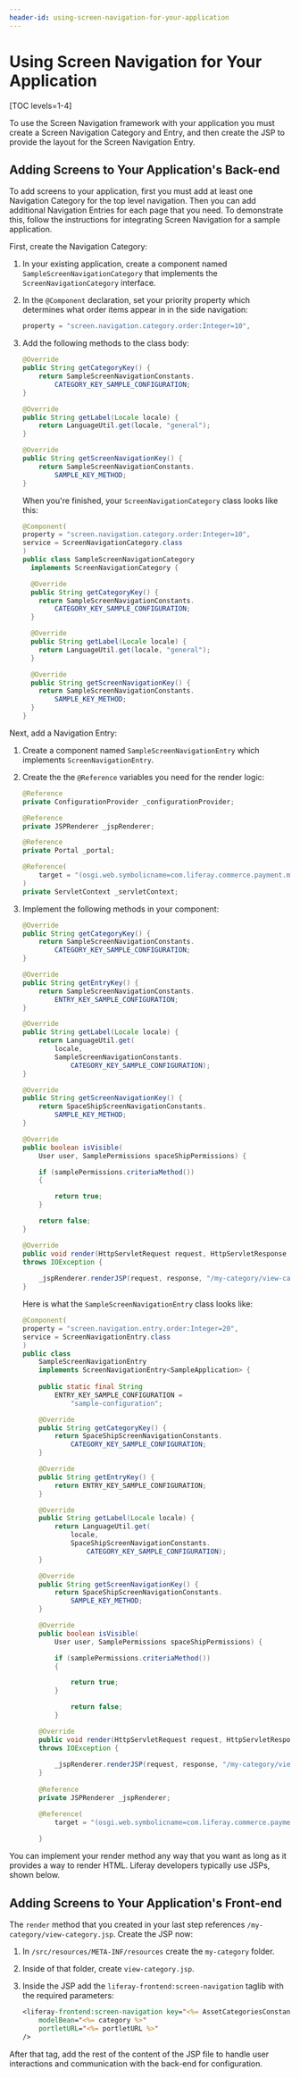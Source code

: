 ```yaml
---
header-id: using-screen-navigation-for-your-application
---
```


# Using Screen Navigation for Your Application

[TOC levels=1-4]

To use the Screen Navigation framework with your application you must create a
Screen Navigation Category and Entry, and then create the JSP to provide the
layout for the Screen Navigation Entry.

## Adding Screens to Your Application's Back-end 

To add screens to your application, first you must add at least one Navigation 
Category for the top level navigation. Then you can add additional Navigation 
Entries for each page that you need. To demonstrate this, follow the 
instructions for integrating Screen Navigation for a sample application.

First, create the Navigation Category:

1.  In your existing application, create a component named
    `SampleScreenNavigationCategory` that implements the
    `ScreenNavigationCategory` interface. 

2.  In the `@Component` declaration, set your priority property which determines
    what order items appear in in the side navigation:

    ```java
    property = "screen.navigation.category.order:Integer=10",
    ```

3.  Add the following methods to the class body:

    ```java
    @Override
    public String getCategoryKey() {
    	return SampleScreenNavigationConstants.
    		CATEGORY_KEY_SAMPLE_CONFIGURATION;
    }

    @Override
    public String getLabel(Locale locale) {
    	return LanguageUtil.get(locale, "general");
    }

    @Override
    public String getScreenNavigationKey() {
    	return SampleScreenNavigationConstants.
    		SAMPLE_KEY_METHOD;
    }
    ```
 
    When you're finished, your `ScreenNavigationCategory` class looks 
    like this:
 
    ```java
    @Component(
    property = "screen.navigation.category.order:Integer=10",
    service = ScreenNavigationCategory.class
    )
    public class SampleScreenNavigationCategory
      implements ScreenNavigationCategory {

      @Override
      public String getCategoryKey() {
        return SampleScreenNavigationConstants.
            CATEGORY_KEY_SAMPLE_CONFIGURATION;
      }

      @Override
      public String getLabel(Locale locale) {
        return LanguageUtil.get(locale, "general");
      }

      @Override
      public String getScreenNavigationKey() {
        return SampleScreenNavigationConstants.
            SAMPLE_KEY_METHOD;
      }
    }
    ```
 
Next, add a Navigation Entry: 

1.  Create a component named `SampleScreenNavigationEntry` which implements 
    `ScreenNavigationEntry`.

2.  Create the the `@Reference` variables you need for the render logic:

    ```java
    @Reference
    private ConfigurationProvider _configurationProvider;

    @Reference
    private JSPRenderer _jspRenderer;

    @Reference
    private Portal _portal;

    @Reference(
        target = "(osgi.web.symbolicname=com.liferay.commerce.payment.method.sample)"
    )
    private ServletContext _servletContext;
    ```

3.  Implement the following methods in your component:

    ```java
    @Override
    public String getCategoryKey() {
        return SampleScreenNavigationConstants.
        	CATEGORY_KEY_SAMPLE_CONFIGURATION;
    }

    @Override
    public String getEntryKey() {
        return SampleScreenNavigationConstants.
            ENTRY_KEY_SAMPLE_CONFIGURATION;
    }

    @Override
    public String getLabel(Locale locale) {
        return LanguageUtil.get(
        	locale,
        	SampleScreenNavigationConstants.
        		CATEGORY_KEY_SAMPLE_CONFIGURATION);
    }

    @Override
    public String getScreenNavigationKey() {
        return SpaceShipScreenNavigationConstants.
        	SAMPLE_KEY_METHOD;
    }

    @Override
    public boolean isVisible(
        User user, SamplePermissions spaceShipPermissions) {

        if (samplePermissions.criteriaMethod()) 
        {

        	return true;
        }

        return false;
    }

    @Override
    public void render(HttpServletRequest request, HttpServletResponse response)
    throws IOException {
                
        _jspRenderer.renderJSP(request, response, "/my-category/view-category.jsp");
    }
    ```
    
    Here is what the `SampleScreenNavigationEntry` class looks like:

    ```java
    @Component(
    property = "screen.navigation.entry.order:Integer=20",
    service = ScreenNavigationEntry.class
    )
    public class
        SampleScreenNavigationEntry
        implements ScreenNavigationEntry<SampleApplication> {
        
        public static final String
        	ENTRY_KEY_SAMPLE_CONFIGURATION =
        		"sample-configuration";

        @Override
        public String getCategoryKey() {
        	return SpaceShipScreenNavigationConstants.
        		CATEGORY_KEY_SAMPLE_CONFIGURATION;
        }

        @Override
        public String getEntryKey() {
        	return ENTRY_KEY_SAMPLE_CONFIGURATION;
        }

        @Override
        public String getLabel(Locale locale) {
        	return LanguageUtil.get(
        		locale,
        		SpaceShipScreenNavigationConstants.
        	    	CATEGORY_KEY_SAMPLE_CONFIGURATION);
        }

        @Override
        public String getScreenNavigationKey() {
        	return SpaceShipScreenNavigationConstants.
        		SAMPLE_KEY_METHOD;
        }

        @Override
        public boolean isVisible(
        	User user, SamplePermissions spaceShipPermissions) {

        	if (samplePermissions.criteriaMethod()) 
            {

        		return true;
        	}

           	    return false;
        	}

        @Override
        public void render(HttpServletRequest request, HttpServletResponse response)
        throws IOException {
                
            _jspRenderer.renderJSP(request, response, "/my-category/view-category.jsp");
        }
                    	
        @Reference
        private JSPRenderer _jspRenderer;

        @Reference(
        	target = "(osgi.web.symbolicname=com.liferay.commerce.payment.method.sample);
        	
        }
    ```

You can implement your render method any way that you want as long as it
provides a way to render HTML. Liferay developers typically use JSPs, shown
below. 

## Adding Screens to Your Application's Front-end 

The `render` method that you created in your last step references 
`/my-category/view-category.jsp`. Create the JSP now:

1.  In `/src/resources/META-INF/resources` create the `my-category` 
    folder.

2.  Inside of that folder, create `view-category.jsp`.

3.  Inside the JSP add the `liferay-frontend:screen-navigation` taglib with the 
    required parameters:

    ```jsp
    <liferay-frontend:screen-navigation key="<%= AssetCategoriesConstants.CATEGORY_KEY_GENERAL %>"
    	modelBean="<%= category %>"
    	portletURL="<%= portletURL %>"
    />
    ```

After that tag, add the rest of the content of the JSP file to handle user
interactions and communication with the back-end for configuration.
